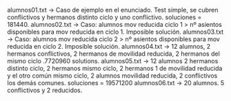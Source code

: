 alumnos01.txt -> Caso de ejemplo en el enunciado. Test simple, se cubren conflictivos y hermanos distinto ciclo y uno conflictivo. soluciones = 181440.
alumnos02.txt -> Caso: alumnos mov reducida ciclo 1 > nº asientos disponibles para mov reducida en ciclo 1. Imposible solución.
alumnos03.txt -> Caso: alumnos mov reducida ciclo 2 > nº asientos disponibles para mov reducida en ciclo 2. Imposible solución.
alumnos04.txt -> 12 alumnos, 2 hermanos conflictivos, 2 hermanos de movilidad reducida, 2 hermanos del mismo ciclo .7720960 solutions.
alumnos05.txt -> 12 alumnos 2 hermanos distinto ciclo, 2 hermanos mismo ciclo, 2 hermanos 1 de movilidad reducida y el otro común mismo ciclo, 2 alumnos movilidad reducida, 2 conflictivos los demás comunes. soluciones = 19571200
alumnos06.txt -> 20 alumnos. 5 conflictivos y 2 reducidos.